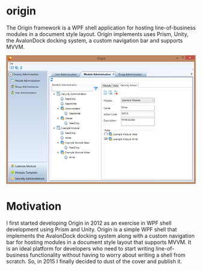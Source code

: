 # origin
The Origin framework is a WPF shell application for hosting line-of-business modules in a document style layout. Origin implements uses Prism, Unity, the AvalonDock docking system, a custom navigation bar and supports MVVM.

![Alt text](/Images/Origin-screenshot.png?raw=true "Origin screenshot")

# Motivation
I first started developing Origin in 2012 as an exercise in WPF shell development using Prism and Unity. Origin is a simple WPF shell that implements the AvalonDock docking system along with a custom navigation bar for hosting modules in a document style layout that supports MVVM. It is an ideal platform for developers who need to start writing line-of-business functionality without having to worry about writing a shell from scratch. So, in 2015 I finally decided to dust of the cover and publish it.


